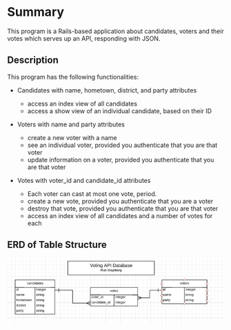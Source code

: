 # Summary

This program is a Rails-based application about candidates, voters and their votes which serves up an API, responding with JSON.

## Description

This program has the following functionalities:

* Candidates with name, hometown, district, and party attributes
  - access an index view of all candidates
  - access a show view of an individual candidate, based on their ID

* Voters with name and party attributes
  - create a new voter with a name
  - see an individual voter, provided you authenticate that you are that voter
  - update information on a voter, provided you authenticate that you are that voter

* Votes with voter_id and candidate_id attributes
  - Each voter can cast at most one vote, period.
  - create a new vote, provided you authenticate that you are a voter
  - destroy that vote, provided you authenticate that you are that voter
  - access an index view of all candidates and a number of votes for each

## ERD of Table Structure

![alt tag](https://github.com/Ru-T/voting_api/blob/master/ERD.png)

